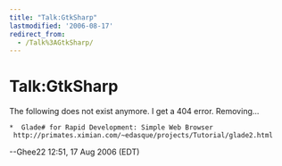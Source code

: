 ```yaml
---
title: "Talk:GtkSharp"
lastmodified: '2006-08-17'
redirect_from:
  - /Talk%3AGtkSharp/
---
```


Talk:GtkSharp
=============

The following does not exist anymore. I get a 404 error. Removing...

    *  Glade# for Rapid Development: Simple Web Browser
     http://primates.ximian.com/~edasque/projects/Tutorial/glade2.html

--Ghee22 12:51, 17 Aug 2006 (EDT)

